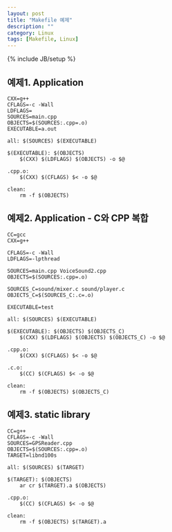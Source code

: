 ```yaml
---
layout: post
title: "Makefile 예제"
description: ""
category: Linux
tags: [Makefile, Linux]
---
```

{% include JB/setup %}

## 예제1. Application

	CXX=g++
	CFLAGS=-c -Wall
	LDFLAGS=
	SOURCES=main.cpp
	OBJECTS=$(SOURCES:.cpp=.o)
	EXECUTABLE=a.out

	all: $(SOURCES) $(EXECUTABLE)

	$(EXECUTABLE): $(OBJECTS)
		$(CXX) $(LDFLAGS) $(OBJECTS) -o $@

	.cpp.o:
		$(CXX) $(CFLAGS) $< -o $@

	clean:
		rm -f $(OBJECTS)



## 예제2. Application - C와 CPP 복합

	CC=gcc
	CXX=g++

	CFLAGS=-c -Wall
	LDFLAGS=-lpthread

	SOURCES=main.cpp VoiceSound2.cpp
	OBJECTS=$(SOURCES:.cpp=.o)

	SOURCES_C=sound/mixer.c sound/player.c
	OBJECTS_C=$(SOURCES_C:.c=.o)

	EXECUTABLE=test

	all: $(SOURCES) $(EXECUTABLE)

	$(EXECUTABLE): $(OBJECTS) $(OBJECTS_C)
		$(CXX) $(LDFLAGS) $(OBJECTS) $(OBJECTS_C) -o $@

	.cpp.o:
		$(CXX) $(CFLAGS) $< -o $@
		
	.c.o:
		$(CC) $(CFLAGS) $< -o $@

	clean:
		rm -f $(OBJECTS) $(OBJECTS_C)



## 예제3. static library

	CC=g++
	CFLAGS=-c -Wall
	SOURCES=GPSReader.cpp
	OBJECTS=$(SOURCES:.cpp=.o)
	TARGET=libnd100s

	all: $(SOURCES) $(TARGET)

	$(TARGET): $(OBJECTS)
		ar cr $(TARGET).a $(OBJECTS)

	.cpp.o:
		$(CC) $(CFLAGS) $< -o $@

	clean:
		rm -f $(OBJECTS) $(TARGET).a



